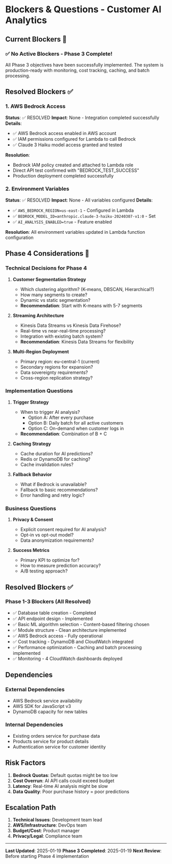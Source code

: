 # Blockers & Questions - Customer AI Analytics

## Current Blockers 🚨

### ✅ No Active Blockers - Phase 3 Complete!

All Phase 3 objectives have been successfully implemented. The system is production-ready with monitoring, cost tracking, caching, and batch processing.

## Resolved Blockers ✅

### 1. AWS Bedrock Access
**Status**: ✅ RESOLVED
**Impact**: None - Integration completed successfully
**Details**: 
- ✅ AWS Bedrock access enabled in AWS account
- ✅ IAM permissions configured for Lambda to call Bedrock
- ✅ Claude 3 Haiku model access granted and tested

**Resolution**:
- Bedrock IAM policy created and attached to Lambda role
- Direct API test confirmed with "BEDROCK_TEST_SUCCESS"
- Production deployment completed successfully

### 2. Environment Variables
**Status**: ✅ RESOLVED
**Impact**: None - All variables configured
**Details**:
- ✅ `AWS_BEDROCK_REGION=us-east-1` - Configured in Lambda
- ✅ `BEDROCK_MODEL_ID=anthropic.claude-3-haiku-20240307-v1:0` - Set
- ✅ `AI_ANALYSIS_ENABLED=true` - Feature enabled

**Resolution**:
All environment variables updated in Lambda function configuration

## Phase 4 Considerations 🤔

### Technical Decisions for Phase 4

1. **Customer Segmentation Strategy**
   - Which clustering algorithm? (K-means, DBSCAN, Hierarchical?)
   - How many segments to create?
   - Dynamic vs static segmentation?
   - **Recommendation**: Start with K-means with 5-7 segments

2. **Streaming Architecture**
   - Kinesis Data Streams vs Kinesis Data Firehose?
   - Real-time vs near-real-time processing?
   - Integration with existing batch system?
   - **Recommendation**: Kinesis Data Streams for flexibility

3. **Multi-Region Deployment**
   - Primary region: eu-central-1 (current)
   - Secondary regions for expansion?
   - Data sovereignty requirements?
   - Cross-region replication strategy?

### Implementation Questions

1. **Trigger Strategy**
   - When to trigger AI analysis?
     - Option A: After every purchase
     - Option B: Daily batch for all active customers
     - Option C: On-demand when customer logs in
   - **Recommendation**: Combination of B + C

2. **Caching Strategy**
   - Cache duration for AI predictions?
   - Redis or DynamoDB for caching?
   - Cache invalidation rules?

3. **Fallback Behavior**
   - What if Bedrock is unavailable?
   - Fallback to basic recommendations?
   - Error handling and retry logic?

### Business Questions

1. **Privacy & Consent**
   - Explicit consent required for AI analysis?
   - Opt-in vs opt-out model?
   - Data anonymization requirements?

2. **Success Metrics**
   - Primary KPI to optimize for?
   - How to measure prediction accuracy?
   - A/B testing approach?

## Resolved Blockers ✅

### Phase 1-3 Blockers (All Resolved)
- ✅ Database table creation - Completed
- ✅ API endpoint design - Implemented
- ✅ Basic ML algorithm selection - Content-based filtering chosen
- ✅ Module structure - Clean architecture implemented
- ✅ AWS Bedrock access - Fully operational
- ✅ Cost tracking - DynamoDB and CloudWatch integrated
- ✅ Performance optimization - Caching and batch processing implemented
- ✅ Monitoring - 4 CloudWatch dashboards deployed

## Dependencies

### External Dependencies
- AWS Bedrock service availability
- AWS SDK for JavaScript v3
- DynamoDB capacity for new tables

### Internal Dependencies
- Existing orders service for purchase data
- Products service for product details
- Authentication service for customer identity

## Risk Factors

1. **Bedrock Quotas**: Default quotas might be too low
2. **Cost Overrun**: AI API calls could exceed budget
3. **Latency**: Real-time AI analysis might be slow
4. **Data Quality**: Poor purchase history = poor predictions

## Escalation Path

1. **Technical Issues**: Development team lead
2. **AWS/Infrastructure**: DevOps team
3. **Budget/Cost**: Product manager
4. **Privacy/Legal**: Compliance team

---

**Last Updated**: 2025-01-19
**Phase 3 Completed**: 2025-01-19
**Next Review**: Before starting Phase 4 implementation
